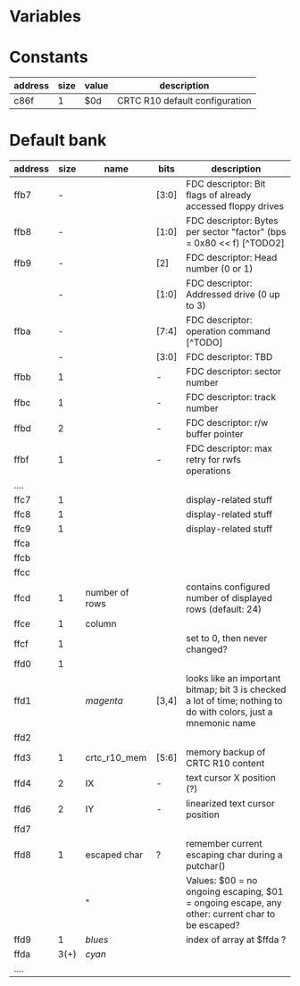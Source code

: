 # Variables

# Constants
| address | size | value | description                    |
| ------- | ---- | ----- | ------------------------------ |
| c86f    | 1    | $0d   | CRTC R10 default configuration |

# Default bank

| address | size | name           | bits  | description                                                                                                     |
| ------- | ---- | -------------- | ----- | --------------------------------------------------------------------------------------------------------------- |
| ffb7    | -    |                | [3:0] | FDC descriptor: Bit flags of already accessed floppy drives                                                     |
| ffb8    | -    |                | [1:0] | FDC descriptor: Bytes per sector "factor" (bps = 0x80 << f) [^TODO2]                                            |
| ffb9    | -    |                | [2]   | FDC descriptor: Head number (0 or 1)                                                                            |
|         | -    |                | [1:0] | FDC descriptor: Addressed drive (0 up to 3)                                                                     |
| ffba    | -    |                | [7:4] | FDC descriptor: operation command [^TODO]                                                                       |
|         | -    |                | [3:0] | FDC descriptor: TBD                                                                                             |
| ffbb    | 1    |                | -     | FDC descriptor: sector number                                                                                   |
| ffbc    | 1    |                | -     | FDC descriptor: track number                                                                                    |
| ffbd    | 2    |                | -     | FDC descriptor: r/w buffer pointer                                                                              |
| ffbf    | 1    |                | -     | FDC descriptor: max retry for rwfs operations                                                                   |
| ....    |      |                |       |                                                                                                                 |
| ffc7    | 1    |                |       | display-related stuff                                                                                           |
| ffc8    | 1    |                |       | display-related stuff                                                                                           |
| ffc9    | 1    |                |       | display-related stuff                                                                                           |
| ffca    |      |                |       |                                                                                                                 |
| ffcb    |      |                |       |                                                                                                                 |
| ffcc    |      |                |       |                                                                                                                 |
| ffcd    | 1    | number of rows |       | contains configured number of displayed rows (default: 24)                                                      |
| ffce    | 1    | column         |       |                                                                                                                 |
| ffcf    | 1    |                |       | set to 0, then never changed?                                                                                   |
| ffd0    | 1    |                |       |                                                                                                                 |
| ffd1    |      | _magenta_      | [3,4] | looks like an important bitmap; bit 3 is checked a lot of time; nothing to do with colors, just a mnemonic name |
| ffd2    |      |                |       |                                                                                                                 |
| ffd3    | 1    | crtc_r10_mem   | [5:6] | memory backup of CRTC R10 content                                                                               |
| ffd4    | 2    | IX             | -     | text cursor X position (?)                                                                                      |
| ffd6    | 2    | IY             | -     | linearized text cursor position                                                                                 |
| ffd7    |      |                |       |                                                                                                                 |
| ffd8    | 1    | escaped char   | ?     | remember current escaping char during a putchar()                                                               |
|         |      | "              |       | Values: $00 = no ongoing escaping, $01 = ongoing escape, any other: current char to be escaped?                 |
| ffd9    | 1    | _blues_        |       | index of array at $ffda ?                                                                                       |
| ffda    | 3(+) | _cyan_         |       |                                                                                                                 |
| ....    |      |                |       |                                                                                                                 |
